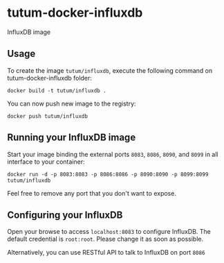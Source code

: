tutum-docker-influxdb
=====================
InfluxDB image


Usage
-----

To create the image `tutum/influxdb`, execute the following command on tutum-docker-influxdb folder:

    docker build -t tutum/influxdb .

You can now push new image to the registry:
    
    docker push tutum/influxdb


Running your InfluxDB image
--------------------------

Start your image binding the external ports `8083`, `8086`, `8090`, and `8099` in all interface to your container:
    
    docker run -d -p 8083:8083 -p 8086:8086 -p 8090:8090 -p 8099:8099 tutum/influxdb

Feel free to remove any port that you don't want to expose.


Configuring your InfluxDB
-------------------------
Open your browse to access `localhost:8083` to configure InfluxDB. The default credential is `root:root`. Please change it as soon as possible.

Alternatively, you can use RESTful API to talk to InfluxDB on port `8086`
